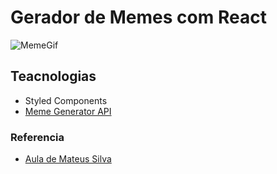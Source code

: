 # Gerador de Memes com React 

![MemeGif](https://user-images.githubusercontent.com/60434681/85721095-6d7ee000-b6c7-11ea-87bd-66f89753eb03.gif)


## Teacnologias 

- Styled Components
- [Meme Generator API](https://api.imgflip.com/get_memes)


### Referencia
 
- [Aula de Mateus Silva](https://www.youtube.com/watch?v=Yajip86C8sg)

